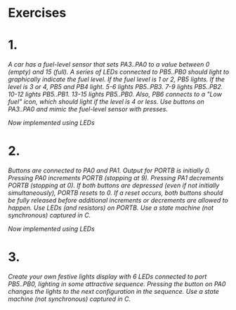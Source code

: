 # Exercises

# 1. 
*A car has a fuel-level sensor that sets PA3..PA0 to a value between 0 (empty) and 15 (full). A series of LEDs connected to PB5..PB0 should light to graphically indicate the fuel level. If the fuel level is 1 or 2, PB5 lights. If the level is 3 or 4, PB5 and PB4 light. 5-6 lights PB5..PB3. 7-9 lights PB5..PB2. 10-12 lights PB5..PB1. 13-15 lights PB5..PB0. Also, PB6 connects to a "Low fuel" icon, which should light if the level is 4 or less. Use buttons on PA3..PA0 and mimic the fuel-level sensor with presses.*

*Now implemented using LEDs*
  
# 2. 
*Buttons are connected to PA0 and PA1. Output for PORTB is initially 0. Pressing PA0 increments PORTB (stopping at 9). Pressing PA1 decrements PORTB (stopping at 0). If both buttons are depressed (even if not initially simultaneously), PORTB resets to 0. If a reset occurs, both buttons should be fully released before additional increments or decrements are allowed to happen. Use LEDs (and resistors) on PORTB. Use a state machine (not synchronous) captured in C.*

*Now implemented using LEDs*

# 3.
*Create your own festive lights display with 6 LEDs connected to port PB5..PB0, lighting in some attractive sequence. Pressing the button on PA0 changes the lights to the next configuration in the sequence.  Use a state machine (not synchronous) captured in C.*
